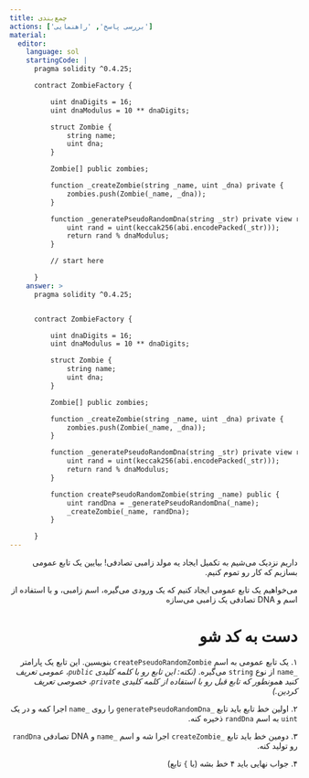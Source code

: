 ```yaml
---
title: چمع‌بندی
actions: ['بررسی پاسخ', 'راهنمایی']
material:
  editor:
    language: sol
    startingCode: |
      pragma solidity ^0.4.25;

      contract ZombieFactory {

          uint dnaDigits = 16;
          uint dnaModulus = 10 ** dnaDigits;

          struct Zombie {
              string name;
              uint dna;
          }

          Zombie[] public zombies;

          function _createZombie(string _name, uint _dna) private {
              zombies.push(Zombie(_name, _dna));
          } 

          function _generatePseudoRandomDna(string _str) private view returns (uint) {
              uint rand = uint(keccak256(abi.encodePacked(_str)));
              return rand % dnaModulus;
          }

          // start here

      }
    answer: >
      pragma solidity ^0.4.25;


      contract ZombieFactory {

          uint dnaDigits = 16;
          uint dnaModulus = 10 ** dnaDigits;

          struct Zombie {
              string name;
              uint dna;
          }

          Zombie[] public zombies;

          function _createZombie(string _name, uint _dna) private {
              zombies.push(Zombie(_name, _dna));
          } 

          function _generatePseudoRandomDna(string _str) private view returns (uint) {
              uint rand = uint(keccak256(abi.encodePacked(_str)));
              return rand % dnaModulus;
          }

          function createPseudoRandomZombie(string _name) public {
              uint randDna = _generatePseudoRandomDna(_name);
              _createZombie(_name, randDna);
          }

      }
---
```

<div dir="rtl">
  
داریم نزدیک می‌شیم به تکمیل ایجاد یه مولد زامبی تصادفی! بیایین یک تابع عمومی بسازیم که کار رو تموم کنیم.

می‌خواهیم یک تابع عمومی ایجاد کنیم که یک ورودی می‌گیره، اسم زامبی، و با استفاده از اسم و DNA تصادفی یک زامبی می‌سازه

# دست به کد شو

۱. یک تابع عمومی به اسم `createPseudoRandomZombie` بنویسین. این تابع یک پارامتر `_name` از نوع `string` می‌گیره. _(نکته: این تابع رو با کلمه کلیدی `public`، عمومی تعریف کنید همونطور که تابع قبل رو با استفاده از کلمه کلیدی `private`، خصوصی تعریف کردین.)_

۲. اولین خط تابع باید تابع `_generatePseudoRandomDna` را روی `_name` اجرا کمه و در یک `uint` به اسم `randDna` ذخیره کنه.

۳. دومین خط باید تابع `_createZombie` اجرا شه و اسم `_name`  و DNA تصادفی  `randDna` رو تولید کنه.

۴. جواب نهایی باید ۴ خط بشه (با `}` تابع)

</div>
